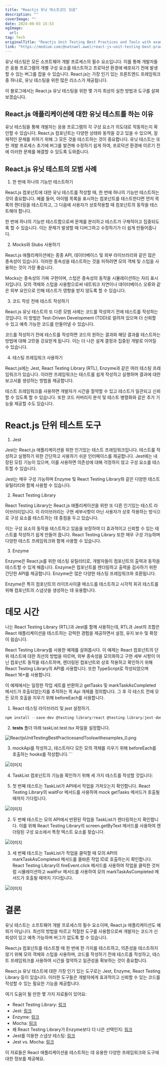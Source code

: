 ```yaml
---
title: "Reactjs 유닛 테스트코드 있음"
description: ""
coverImage: ""
date: 2024-08-03 15:53
ogImage: 
  url: 
tag: Tech
originalTitle: "Reactjs Unit Testing Best Practices and Tools with examples"
link: "https://medium.com/@natnael.awel/react-js-unit-testing-best-practices-and-tools-5454a01326ea"
---
```




유닛 테스팅은 모든 소프트웨어 개발 프로세스의 필수 요소입니다. 이를 통해 개발자들은 응용 프로그램의 개별 구성 요소를 테스트하고 프로덕션 환경에 배포되기 전에 발생할 수 있는 버그를 잡을 수 있습니다. React.js는 가장 인기 있는 프론트엔드 프레임워크 중 하나로, 유닛 테스팅을 위한 많은 리소스가 제공됩니다.

이 블로그에서는 React.js 유닛 테스팅을 위한 몇 가지 최상의 실천 방법과 도구를 살펴보겠습니다.

## React.js 애플리케이션에 대한 유닛 테스트를 하는 이유

유닛 테스팅을 통해 개발자는 응용 프로그램의 각 구성 요소가 의도대로 작동하는지 확인할 수 있습니다. React.js 컴포넌트는 다양한 상태와 동작을 갖고 있을 수 있으며, 잠재적인 문제를 피하기 위해 그 모든 것을 테스트하는 것이 중요합니다. 유닛 테스트는 또한 개발 프로세스 초기에 버그를 발견해 수정하기 쉽게 하여, 프로덕션 환경에 이르기 전에 이러한 문제를 해결할 수 있도록 도와줍니다.

<div class="content-ad"></div>

## React.js 유닛 테스트의 모범 사례

1. 한 번에 하나의 기능만 테스트하기

React.js 컴포넌트에 대한 유닛 테스트를 작성할 때, 한 번에 하나의 기능만 테스트하는 것이 중요합니다. 예를 들어, 아이템 목록을 표시하는 컴포넌트를 테스트한다면 먼저 목록의 렌더링을 테스트하고, 그 다음에 사용자가 상호작용할 때 컴포넌트의 동작을 테스트해야 합니다.

한 번에 하나의 기능만 테스트함으로써 문제를 분리하고 테스트가 구체적이고 집중되도록 할 수 있습니다. 이는 문제가 발생할 때 디버그하고 수정하기가 더 쉽게 만들어줍니다.

<div class="content-ad"></div>

2. Mocks와 Stubs 사용하기

React.js 애플리케이션에는 종종 API, 데이터베이스 및 외부 라이브러리와 같은 많은 종속성이 있습니다. 이러한 종속성을 테스트하는 것을 피하려면 모의 객체 및 스텁을 사용하는 것이 가장 좋습니다.

Mocks는 종속성의 가짜 구현이며, 스텁은 종속성의 동작을 시뮬레이션하는 자리 표시자입니다. 모의 객체와 스텁을 사용함으로써 네트워크 지연이나 데이터베이스 오류와 같은 외부 요인으로 인해 테스트가 영향을 받지 않도록 할 수 있습니다.

3. 코드 작성 전에 테스트 작성하기

<div class="content-ad"></div>

React.js 유닛 테스트의 또 다른 모범 사례는 코드를 작성하기 전에 테스트를 작성하는 것입니다. 이 방법은 Test-Driven Development (TDD)로 알려져 있으며 더 신뢰할 수 있고 예측 가능한 코드를 만들어낼 수 있습니다.

코드를 작성하기 전에 테스트를 작성하면 코드의 원하는 결과와 해당 결과를 테스트하는 방법에 대해 고민을 강요받게 됩니다. 이는 더 나은 설계 결정과 집중된 개발로 이어질 수 있습니다.

4. 테스팅 프레임워크 사용하기

React.js에는 Jest, React Testing Library (RTL), Enzyme과 같은 여러 테스팅 프레임워크가 있습니다. 이러한 프레임워크는 테스트를 쉽게 작성하고 실행하며 결과에 대한 보고서를 생성하는 방법을 제공합니다.

<div class="content-ad"></div>

테스트 프레임워크를 사용하면 개발자가 시간을 절약할 수 있고 테스트가 일관되고 신뢰할 수 있도록 할 수 있습니다. 또한 코드 커버리지 분석 및 테스트 병렬화와 같은 추가 기능을 제공할 수도 있습니다.

# React.js 단위 테스트 도구

1. Jest

Jest는 React.js 애플리케이션을 위한 인기있는 테스트 프레임워크입니다. 테스트를 작성하고 실행하기 위한 간단하고 사용하기 쉬운 인터페이스를 제공합니다. Jest에는 내장된 모킹 기능이 있으며, 이를 사용하면 의존성에 대해 걱정하지 않고 구성 요소를 테스트할 수 있습니다.

<div class="content-ad"></div>

Jest는 매우 구성 가능하며 Enzyme 및 React Testing Library와 같은 다양한 테스트 유틸리티와 함께 사용할 수 있습니다.

2. React Testing Library

React Testing Library는 React.js 애플리케이션을 위한 또 다른 인기있는 테스트 라이브러리입니다. 이 라이브러리는 구현 세부사항이 아닌 사용자가 상호 작용하는 방식으로 구성 요소를 테스트하는 데 중점을 두고 있습니다.

이는 구성 요소의 동작을 테스트하고 있음을 보장하여 더 효과적이고 신뢰할 수 있는 테스트를 작성하기 쉽게 만들어 줍니다. React Testing Library 또한 매우 구성 가능하며 다양한 테스트 프레임워크와 함께 사용할 수 있습니다.

<div class="content-ad"></div>

3. Enzyme

Enzyme은 React.js를 위한 테스팅 유틸리티로, 개발자들이 컴포넌트의 출력과 동작을 테스트할 수 있게 해줍니다. Enzyme은 컴포넌트를 렌더링하고 출력을 검사하기 위한 간단한 API를 제공합니다. Enzyme은 많은 다양한 테스팅 프레임워크와 호환됩니다.

Enzyme은 특히 컴포넌트의 라이프사이클 메소드를 테스트하고 시각적 회귀 테스트를 위해 컴포넌트의 스냅샷을 생성하는 데 유용합니다.

# 데모 시간

<div class="content-ad"></div>

나는 React Testing Library (RTL)과 Jest를 함께 사용하는데, RTL과 Jest의 조합은 React 애플리케이션을 테스트하는 강력한 경험을 제공하면서 설정, 유지 보수 및 확장이 쉽습니다.

React Testing Library를 사용한 예제를 살펴봅시다. 이 예제는 React 컴포넌트의 단위 테스트에 대한 최선의 방법을 따르며, 외부 종속성을 모의화하고 구현 세부 사항이 아닌 컴포넌트 동작을 테스트하며, 렌더링된 컴포넌트와 상호 작용하고 확인하기 위해 React Testing Library의 API를 사용합니다. 또한 TypeScript로 작성되었으며 React 16+를 사용합니다.

이 예제에서는 일정한 작업 세트를 반환하고 getTasks 및 markTaskAsCompleted 메서드가 호출되었는지를 추적하는 목 Api 개체를 정의합니다. 그 후 각 테스트 전에 모든 모의 호출을 지우기 위해 beforeEach를 사용합니다.

1. React 테스팅 라이브러리 및 jest 설정하기.

<div class="content-ad"></div>

```js
npm install --save-dev @testing-library/react @testing-library/jest-dom jest ts-jest @types/jest
```

2. **tests** 폴더 아래 taskList.test.tsx 파일을 설정합니다.

![ReactjsUnitTestingBestPracticesandToolswithexamples_0.png](/assets/img/ReactjsUnitTestingBestPracticesandToolswithexamples_0.png)

3. mockApi를 작성하고, 테스트마다 모든 모의 객체를 지우기 위해 beforeEach를 호출하는 hooks를 작성합니다.```

<div class="content-ad"></div>

![이미지](/assets/img/ReactjsUnitTestingBestPracticesandToolswithexamples_1.png)

4. TaskList 컴포넌트의 기능을 확인하기 위해 세 가지 테스트를 작성할 것입니다:

1. 첫 번째 테스트는 TaskList가 API에서 작업을 가져오는지 확인합니다. React Testing Library의 waitFor 메서드를 사용하여 mock getTasks 메서드가 호출될 때까지 기다립니다.

![이미지](/assets/img/ReactjsUnitTestingBestPracticesandToolswithexamples_2.png)

<div class="content-ad"></div>

2. 두 번째 테스트는 모의 API에서 반환된 작업을 TaskList가 렌더링하는지 확인합니다. 이를 위해 React Testing Library의 screen.getByText 메서드를 사용하여 렌더링된 구성 요소에서 특정 텍스트 요소를 찾습니다.

![이미지](/assets/img/ReactjsUnitTestingBestPracticesandToolswithexamples_3.png)

3. 세 번째 테스트는 TaskList가 작업을 클릭할 때 모의 API의 markTaskAsCompleted 메서드를 올바른 작업 ID로 호출하는지 확인합니다. React Testing Library의 fireEvent.click 메서드를 사용하여 작업을 클릭한 것처럼 시뮬레이션하고 waitFor 메서드를 사용하여 모의 markTaskAsCompleted 메서드가 호출될 때까지 기다립니다.

![이미지](/assets/img/ReactjsUnitTestingBestPracticesandToolswithexamples_4.png)

<div class="content-ad"></div>

# 결론

유닛 테스트는 소프트웨어 개발 프로세스의 필수 요소이며, React.js 애플리케이션도 예외가 아닙니다. 최선의 방법을 따르고 적절한 도구를 사용함으로써 개발자는 코드가 신뢰성이 있고 예측 가능하며 버그가 없도록 할 수 있습니다.

React.js 컴포넌트를 테스트할 때 한 번에 한 가지를 테스트하고, 의존성을 테스트하지 않기 위해 모의 객체와 스텁을 사용하며, 코드를 작성하기 전에 테스트를 작성하고, 테스트 프레임워크를 사용하여 시간을 절약하고 일관성을 확보하는 것이 중요합니다.

React.js 유닛 테스트에 대한 가장 인기 있는 도구로는 Jest, Enzyme, React Testing Library 등이 있습니다. 이러한 도구들은 개발자에게 효과적이고 신뢰할 수 있는 코드를 작성할 수 있는 필요한 기능을 제공합니다.

<div class="content-ad"></div>

여기 도움이 될 만한 몇 가지 자료들이 있어요:

- React Testing Library: [링크](https://testing-library.com/docs/react-testing-library/intro/)
- Jest: [링크](https://jestjs.io/docs/en/getting-started)
- Enzyme: [링크](https://enzymejs.github.io/enzyme/)
- Mocha: [링크](https://mochajs.org/)
- 왜 React Testing Library가 Enzyme보다 더 나은 선택인지: [링크](https://kentcdodds.com/blog/why-i-prefer-testing-library-over-enzyme)
- Jest를 이용한 스냅샷 테스팅: [링크](https://jestjs.io/docs/en/snapshot-testing)
- Jest vs. Mocha: [링크](https://blog.logrocket.com/jest-vs-mocha-comparing-javascript-testing-frameworks/)

이 자료들은 React 애플리케이션을 테스트하는 데 유용한 다양한 프레임워크와 도구에 대한 정보를 제공해요.
